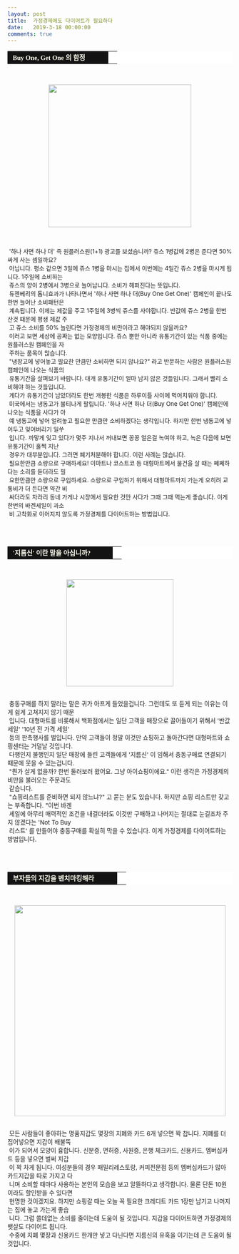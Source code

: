 ```yaml
---
layout: post
title:  가정경제에도 다이어트가 필요하다
date:   2019-3-18 00:00:00
comments: true
---
```





<table width="99%" bgcolor="#ffffff" cellspacing="1" cellpadding="2"><tbody><tr><td width="210" bgcolor="#141313" style-="border-bottom:#141313 1px solid; border-left:#141313 1px solid; border-top:#141313 1px solid; &#13;&#10;border-right:#141313 1px solid"><span style="color: rgb(0, 0, 0); font-family: 맑은 고딕, dotum, verdana; font-size: 11pt;"><strong><span syle="font-size:11pt"><font color="#fffff0">&nbsp;Buy One, Get One 의 함정</font></span></strong></span></td><td style="border-width: 0px 0px 1px; border-style: solid; border-color: rgb(255, 255, 255) rgb(255, 255, 255) rgb(20, 19, 19);"><span style="font-size: 11pt;"><font color="#000000">&nbsp;</font></span></td></tr></tbody></table><p></p><span style="font-size: 10pt;"><p>﻿<br></p><div class="imageblock center" style="text-align: center; clear: both;"><span data-url="https://t1.daumcdn.net/cfile/tistory/185E6A244CCEBA340C?download" data-lightbox="lightbox"><img width="320" height="240" style="height: auto; cursor: pointer; max-width: 100%;" alt="" src="https://t1.daumcdn.net/cfile/tistory/185E6A244CCEBA340C" filename="개4.jpg" filemime="image/jpeg"></span></div><p></p></span><p><span style="font-size: 10pt;">﻿</span><br></p><font size="2"><p>&nbsp;'하나 사면 하나 더' 즉 원플러스원(1+1) 광고를 보셨습니까? 쥬스 1병값에 2병은 준다면 50% 싸게 사는 셈일까요?<br> &nbsp;아닙니다. 평소 같으면 3일에 쥬스 1병을 마시는 집에서 이번에는 4일간 쥬스 2병을 마시게 됩니다. 1주일에 소비하는 <br>&nbsp;쥬스의 양이 2병에서 3병으로 늘어납니다. 소비가 헤퍼진다는 뜻입니다.<br> &nbsp;듀젠베리의 톱니효과가 나타나면서 '하나 사면 하나 더(Buy One Get One)' 캠페인이 끝나도 한번 늘어난 소비패턴은<br>&nbsp;계속됩니다. 이제는 제값을 주고 1주일에 3병씩 쥬스를 사야합니다. 반값에 쥬스 2병을 한번 산것 때문에 평생 제값 주<br>&nbsp;고 쥬스 소비를 50% 늘린다면 가정경제의 비만이라고 해야되지 않을까요?<br> &nbsp;이러고 보면 세상에 공짜는 없는 모양입니다. 쥬스 뿐만 아니라 유통기간이 있는 식품 중에는 원플러스원 캠페인을 자<br>&nbsp;주하는 품목이 많습니다.<br> &nbsp;"냉장고에 넣어놓고 필요한 만큼만 소비하면 되지 않나요?" 라고 반문하는 사람은 원플러스원 캠페인에 나오는 식품의<br>&nbsp;유통기간을 살펴보기 바랍니다. 대개 유통기간이 얼마 남지 않은 것들입니다. 그래서 빨리 소비해야 하는 것들입니다.<br> &nbsp;게다가 유통기간이 남았더라도 한번 개봉한 식품은 하루이틀 사이에 먹어치워야 합니다.<br> &nbsp;미국에서는 냉동고가 불티나게 팔립니다. '하나 사면 하나 더(Buy One Get One)' 캠페인에 나오는 식품을 사다가 아<br>&nbsp;예 냉동고에 넣어 얼려놓고 필요한 만큼만 소비하겠다는 생각입니다. 하지만 한번 냉동고에 넣어두고 잊어버리기 일쑤<br>&nbsp;입니다. 까맣게 잊고 있다가 몇주 지나서 꺼내보면 꽁꽁 얼은걸 녹여야 하고, 녹은 다음에 보면 유통기간이 훌쩍 지난 <br>&nbsp;경우가 대부분입니다. 그러면 폐기처분해야 합니다. 이런 사례는 많습니다.<br> &nbsp;필요한만큼 소량으로 구매하세요! 이마트나 코스트코 등 대형마트에서 물건을 살 때는 쩨쩨하다는 소리를 듣더라도 필<br>&nbsp;요한만큼만 소량으로 구입하세요. 소량으로 구입하기 위해서 대형마트까지 가는게 오히려 교통비가 더 든다면 약간 비<br>&nbsp;싸더라도 차라리 동네 가게나 시장에서 필요한 것만 사다가 그때 그때 먹는게 좋습니다. 이게 한번의 바겐세일이 과소<br>&nbsp;비 고착화로 이어지지 않도록 가정경제를 다이어트하는 방법입니다.<br><br><br><br></p><table width="99%" bgcolor="#ffffff" cellspacing="1" cellpadding="2"><tbody><tr><td width="220" bgcolor="#141313" style-="border-bottom:#141313 1px solid; border-left:#141313 1px solid; border-top:#141313 1px solid; &#13;&#10;border-right:#141313 1px solid"><span style="color: rgb(0, 0, 0); font-family: 맑은 고딕, dotum, verdana; font-size: 11pt;"><strong><span syle="font-size:11pt"><font color="#fffff0">&nbsp;'지름신' 이란 말을 아십니까?</font></span></strong></span></td><td style="border-width: 0px 0px 1px; border-style: solid; border-color: rgb(255, 255, 255) rgb(255, 255, 255) rgb(20, 19, 19);"><span style="font-size: 11pt;"><font color="#000000">&nbsp;</font></span></td></tr></tbody></table><p></p><span style="font-size: 10pt;"><p>﻿<br></p><div class="imageblock center" style="text-align: center; clear: both;"><span data-url="https://t1.daumcdn.net/cfile/tistory/165E6A244CCEBA330B?download" data-lightbox="lightbox"><img width="240" height="320" style="height: auto; cursor: pointer; max-width: 100%;" alt="" src="https://t1.daumcdn.net/cfile/tistory/165E6A244CCEBA330B" filename="개.jpg" filemime="image/jpeg"></span></div><p><br>&nbsp;충동구매를 하지 말라는 말은 귀가 아프게 들었을겁니다. 그런데도 또 듣게 되는 이유는 이게 쉽게 고쳐지지 않기 때문<br>&nbsp;입니다. 대형마트를 비롯해서 백화점에서는 일단 고객을 매장으로 끌어들이기 위해서 '반값 세일' '10년 전 가격 세일'<br> &nbsp;등의 판촉행사를 벌입니다. 만약 고객들이 정말 이것만 쇼핑하고 돌아간다면 대형마트와 쇼핑센터는 거덜날 것입니다.<br> &nbsp;다행인지 불행인지 일단 매장에 들린 고객들에게 '지름신' 이 임해서 충동구매로 연결되기 때문에 웃을 수 있는겁니다.<br> &nbsp;"뭔가 살게 없을까? 한번 둘러보러 왔어요. 그냥 아이쇼핑이에요." 이런 생각은 가정경제의 비만을 불러오는 주문과도<br>&nbsp;같습니다.<br> &nbsp;"쇼핑리스트를 준비하면 되지 않느냐?" 고 묻는 분도 있습니다. 하지만 쇼핑 리스트만 갖고는 부족합니다. "이번 바겐<br>&nbsp;세일에 아무리 매력적인 조건을 내걸더라도 이것만 구매하고 나머지는 절대로 눈길조차 주지 않겠다는 'Not To Buy <br> &nbsp;리스트' 를 만들어야 충동구매를 확실히 막을 수 있습니다. 이게 가정경제를 다이어트하는 방법입니다.<br><br><br><br></p><table width="99%" bgcolor="#ffffff" cellspacing="1" cellpadding="2"><tbody><tr><td width="230" bgcolor="#141313" style-="border-bottom:#141313 1px solid; border-left:#141313 1px solid; border-top:#141313 1px solid; &#13;&#10;border-right:#141313 1px solid"><span style="color: rgb(0, 0, 0); font-family: 맑은 고딕, dotum, verdana; font-size: 11pt;"><strong><span syle="font-size:11pt"><font color="#fffff0">&nbsp;부자들의 지갑을 벤치마킹해라</font></span></strong></span></td><td style="border-width: 0px 0px 1px; border-style: solid; border-color: rgb(255, 255, 255) rgb(255, 255, 255) rgb(20, 19, 19);"><span style="font-size: 11pt;"><font color="#000000">&nbsp;</font></span></td></tr></tbody></table><p></p><span style="font-size: 10pt;"><p>﻿<br></p><div class="imageblock center" style="text-align: center; clear: both;"><span data-url="https://t1.daumcdn.net/cfile/tistory/195E6A244CCEBA340D?download" data-lightbox="lightbox"><img width="473" height="936" style="height: auto; cursor: pointer; max-width: 100%;" alt="" src="https://t1.daumcdn.net/cfile/tistory/195E6A244CCEBA340D" filename="돈.jpg" filemime="image/jpeg"></span></div><p><br>&nbsp;모든 사람들이 좋아하는 명품지갑도 몇장의 지폐와 카드 6개 넣으면 꽉 찹니다. 지폐를 더 집어넣으면 지갑이 배불뚝<br>&nbsp;이가 되어서 모양이 흉합니다. 신분증, 면허증, 사원증, 은행 체크카드, 신용카드, 멤버십카드 등을 넣으면 벌써 지갑<br>&nbsp;이 꽉 차게 됩니다. 여성분들의 경우 패밀리레스토랑, 커피전문점 등의 멤버십카드가 많아 카드지갑을 따로 가지고 다<br>&nbsp;니며 소비할 때마다 사용하는 본인의 모습을 보고 알뜰하다고 생각합니다. 물론 단돈 10원이라도 할인받을 수 있다면 <br>&nbsp;현명한 것이겠지요. 하지만 쇼핑갈 때는 오늘 꼭 필요한 크레디트 카드 1장만 남기고 나머지는 집에 놓고 가는게 좋습<br>&nbsp;니다. 그럼 쓸데없는 소비를 줄이는데 도움이 될 것입니다. 지갑을 다이어트하면 가정경제의 뱃살도 다이어트 됩니다. <br> &nbsp;수중에 지폐 몇장과 신용카드 한개만 넣고 다닌다면 지름신의 유혹을 이기는데 큰 도움이 될 것입니다.</p></span><p><br></p></span><p><br></p></font><p><br></p>

